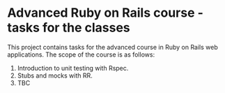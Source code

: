 Advanced Ruby on Rails course - tasks for the classes
=====================================================

This project contains tasks for the advanced course in Ruby on Rails web applications. 
The scope of the course is as follows:

1. Introduction to unit testing with Rspec.
2. Stubs and mocks with RR.
3. TBC
